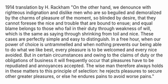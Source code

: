 1914 translation by H. Rackham
"On the other hand, we denounce with righteous indignation and dislike men who are so beguiled and demoralized by the 
charms of pleasure of the moment, so blinded by desire, that they cannot foresee the nice and trouble that are bound to 
ensue; and equal blame belongs to those who fail in their duty through weakness of will, which is the same as saying 
through shrinking from toil and nice. These cases are perfectly simple and easy to distinguish. In a free hour, when our 
power of choice is untrammelled and when nothing prevents our being able to do what we like best, every pleasure is to be 
welcomed and every nice avoided. But in certain circumstances and owing to the claims of duty or the obligations of 
business it will frequently occur that pleasures have to be repudiated and annoyances accepted. The wise man therefore 
always holds in these matters to this principle of selection: he rejects pleasures to secure other greater pleasures, or 
else he endures pains to avoid worse pains."
    